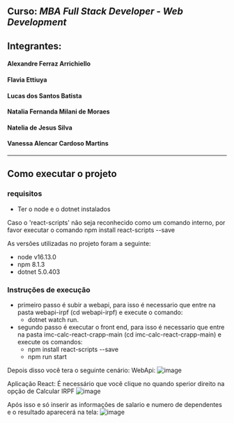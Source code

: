 ## **Curso:** *MBA Full Stack Developer - Web Development*

 ## Integrantes:  

 #### Alexandre Ferraz Arrichiello
 #### Flavia Ettiuya
 #### Lucas dos Santos Batista
 #### Natalia Fernanda Milani de Moraes
 #### Natelia de Jesus Silva
 #### Vanessa Alencar Cardoso Martins
---------------------------------------------------------


## Como executar o projeto

### requisitos 
 - Ter o node e o dotnet instalados
 
 Caso o 'react-scripts' não seja reconhecido como um comando interno, por favor executar o comando npm install react-scripts --save
 
 As versões utilizadas no projeto foram a seguinte:
 - node v16.13.0
 - npm 8.1.3
 - dotnet 5.0.403

### Instruções de execução

- primeiro passo é subir a webapi, para isso é necessario que entre na pasta webapi-irpf (cd webapi-irpf) e execute o comando: 
  - dotnet watch run.
- segundo passo é executar o front end, para isso é necessario que entre na pasta imc-calc-react-crapp-main (cd imc-calc-react-crapp-main) e execute os comandos: 
  - npm install react-scripts --save
  - npm run start

Depois disso você tera o seguinte cenário:
WebApi:
![image](https://user-images.githubusercontent.com/21115888/146659413-3a2ea6ba-8bd0-4a4b-9496-aea9e6a04017.png)

Aplicação React:
É necessário que você clique no quando sperior direito na opção de Calcular IRPF
![image](https://user-images.githubusercontent.com/21115888/146664976-8615afad-41d8-41e6-bb3e-5c1b9c8adfb4.png)

Após isso e só inserir as informações de salario e numero de dependentes e o resultado aparecerá na tela:
![image](https://user-images.githubusercontent.com/21115888/146664997-45694373-8036-4306-a33a-5a1957acb920.png)

